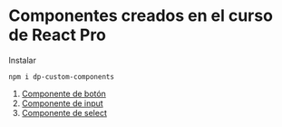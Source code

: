 # Componentes creados en el curso de React Pro

Instalar
```
npm i dp-custom-components
```

1. [Componente de botón](#boton)
2. [Componente de input](#input)
3. [Componente de select](#select)
